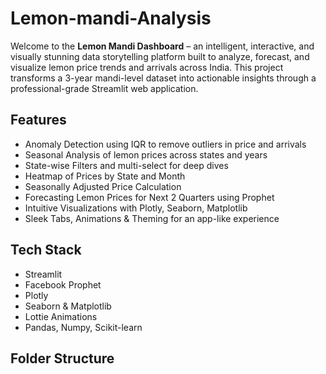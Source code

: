 # Lemon-mandi-Analysis

Welcome to the **Lemon Mandi Dashboard** – an intelligent, interactive, and visually stunning data storytelling platform built to analyze, forecast, and visualize lemon price trends and arrivals across India. This project transforms a 3-year mandi-level dataset into actionable insights through a professional-grade Streamlit web application.

## Features

- Anomaly Detection using IQR to remove outliers in price and arrivals  
- Seasonal Analysis of lemon prices across states and years  
- State-wise Filters and multi-select for deep dives  
- Heatmap of Prices by State and Month   
- Seasonally Adjusted Price Calculation  
- Forecasting Lemon Prices for Next 2 Quarters using Prophet  
- Intuitive Visualizations with Plotly, Seaborn, Matplotlib  
- Sleek Tabs, Animations & Theming for an app-like experience  


## Tech Stack

- Streamlit  
- Facebook Prophet  
- Plotly  
- Seaborn & Matplotlib  
- Lottie Animations  
- Pandas, Numpy, Scikit-learn

## Folder Structure


